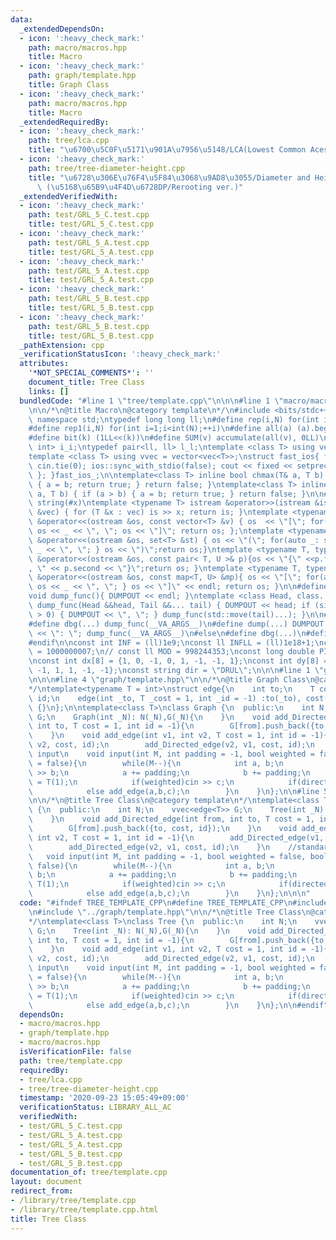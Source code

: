 ```yaml
---
data:
  _extendedDependsOn:
  - icon: ':heavy_check_mark:'
    path: macro/macros.hpp
    title: Macro
  - icon: ':heavy_check_mark:'
    path: graph/template.hpp
    title: Graph Class
  - icon: ':heavy_check_mark:'
    path: macro/macros.hpp
    title: Macro
  _extendedRequiredBy:
  - icon: ':heavy_check_mark:'
    path: tree/lca.cpp
    title: "\u6700\u5C0F\u5171\u901A\u7956\u5148/LCA(Lowest Common Acestor)"
  - icon: ':heavy_check_mark:'
    path: tree/tree-diameter-height.cpp
    title: "\u6728\u306E\u76F4\u5F84\u3068\u9AD8\u3055/Diameter and Height of a Tree\
      \ (\u5168\u65B9\u4F4D\u6728DP/Rerooting ver.)"
  _extendedVerifiedWith:
  - icon: ':heavy_check_mark:'
    path: test/GRL_5_C.test.cpp
    title: test/GRL_5_C.test.cpp
  - icon: ':heavy_check_mark:'
    path: test/GRL_5_A.test.cpp
    title: test/GRL_5_A.test.cpp
  - icon: ':heavy_check_mark:'
    path: test/GRL_5_A.test.cpp
    title: test/GRL_5_A.test.cpp
  - icon: ':heavy_check_mark:'
    path: test/GRL_5_B.test.cpp
    title: test/GRL_5_B.test.cpp
  - icon: ':heavy_check_mark:'
    path: test/GRL_5_B.test.cpp
    title: test/GRL_5_B.test.cpp
  _pathExtension: cpp
  _verificationStatusIcon: ':heavy_check_mark:'
  attributes:
    '*NOT_SPECIAL_COMMENTS*': ''
    document_title: Tree Class
    links: []
  bundledCode: "#line 1 \"tree/template.cpp\"\n\n\n#line 1 \"macro/macros.hpp\"\n\n\
    \n\n/*\n@title Macro\n@category template\n*/\n#include <bits/stdc++.h>\nusing\
    \ namespace std;\ntypedef long long ll;\n#define rep(i,N) for(int i=0;i<int(N);++i)\n\
    #define rep1(i,N) for(int i=1;i<int(N);++i)\n#define all(a) (a).begin(),(a).end()\n\
    #define bit(k) (1LL<<(k))\n#define SUM(v) accumulate(all(v), 0LL)\n\ntypedef pair<int,\
    \ int> i_i;\ntypedef pair<ll, ll> l_l;\ntemplate <class T> using vec = vector<T>;\n\
    template <class T> using vvec = vector<vec<T>>;\nstruct fast_ios{ fast_ios(){\
    \ cin.tie(0); ios::sync_with_stdio(false); cout << fixed << setprecision(20);\
    \ }; }fast_ios_;\n\ntemplate<class T> inline bool chmax(T& a, T b) { if (a < b)\
    \ { a = b; return true; } return false; }\ntemplate<class T> inline bool chmin(T&\
    \ a, T b) { if (a > b) { a = b; return true; } return false; }\n\n#define TOSTRING(x)\
    \ string(#x)\ntemplate <typename T> istream &operator>>(istream &is, vector<T>\
    \ &vec) { for (T &x : vec) is >> x; return is; }\ntemplate <typename T> ostream\
    \ &operator<<(ostream &os, const vector<T> &v) { os  << \"[\"; for(auto _: v)\
    \ os << _ << \", \"; os << \"]\"; return os; };\ntemplate <typename T> ostream\
    \ &operator<<(ostream &os, set<T> &st) { os << \"(\"; for(auto _: st) { os <<\
    \ _ << \", \"; } os << \")\";return os;}\ntemplate <typename T, typename U> ostream\
    \ &operator<<(ostream &os, const pair< T, U >& p){os << \"{\" <<p.first << \"\
    , \" << p.second << \"}\";return os; }\ntemplate <typename T, typename U> ostream\
    \ &operator<<(ostream &os, const map<T, U> &mp){ os << \"[\"; for(auto _: mp){\
    \ os << _ << \", \"; } os << \"]\" << endl; return os; }\n\n#define DUMPOUT cerr\n\
    void dump_func(){ DUMPOUT << endl; }\ntemplate <class Head, class... Tail> void\
    \ dump_func(Head &&head, Tail &&... tail) { DUMPOUT << head; if (sizeof...(Tail)\
    \ > 0) { DUMPOUT << \", \"; } dump_func(std::move(tail)...); }\n\n#ifdef DEBUG\n\
    #define dbg(...) dump_func(__VA_ARGS__)\n#define dump(...) DUMPOUT << string(#__VA_ARGS__)\
    \ << \": \"; dump_func(__VA_ARGS__)\n#else\n#define dbg(...)\n#define dump(...)\n\
    #endif\n\nconst int INF = (ll)1e9;\nconst ll INFLL = (ll)1e18+1;\nconst ll MOD\
    \ = 1000000007;\n// const ll MOD = 998244353;\nconst long double PI = acos(-1.0);\n\
    \nconst int dx[8] = {1, 0, -1, 0, 1, -1, -1, 1};\nconst int dy[8] = {0, 1, 0,\
    \ -1, 1, 1, -1, -1};\nconst string dir = \"DRUL\";\n\n\n#line 1 \"graph/template.hpp\"\
    \n\n\n#line 4 \"graph/template.hpp\"\n\n/*\n@title Graph Class\n@category template\n\
    */\ntemplate<typename T = int>\nstruct edge{\n    int to;\n    T cost;\n    int\
    \ id;\n    edge(int _to, T _cost = 1, int _id = -1) :to(_to), cost(_cost), id(_id)\
    \ {}\n};\n\ntemplate<class T>\nclass Graph {\n  public:\n    int N;\n    vvec<edge<T>>\
    \ G;\n    Graph(int _N): N(_N),G(_N){\n    }\n    void add_Directed_edge(int from,\
    \ int to, T cost = 1, int id = -1){\n        G[from].push_back({to, cost, id});\n\
    \    }\n    void add_edge(int v1, int v2, T cost = 1, int id = -1){\n        add_Directed_edge(v1,\
    \ v2, cost, id);\n        add_Directed_edge(v2, v1, cost, id);\n    }\n    //standard\
    \ input\n    void input(int M, int padding = -1, bool weighted = false, bool directed\
    \ = false){\n        while(M--){\n            int a, b;\n            cin >> a\
    \ >> b;\n            a += padding;\n            b += padding;\n            T c\
    \ = T(1);\n            if(weighted)cin >> c;\n            if(directed)add_Directed_edge(a,b,c);\n\
    \            else add_edge(a,b,c);\n        }\n    }\n};\n\n#line 5 \"tree/template.cpp\"\
    \n\n/*\n@title Tree Class\n@category template\n*/\ntemplate<class T>\nclass Tree\
    \ {\n  public:\n    int N;\n    vvec<edge<T>> G;\n    Tree(int _N): N(_N),G(_N){\n\
    \    }\n    void add_Directed_edge(int from, int to, T cost = 1, int id = -1){\n\
    \        G[from].push_back({to, cost, id});\n    }\n    void add_edge(int v1,\
    \ int v2, T cost = 1, int id = -1){\n        add_Directed_edge(v1, v2, cost, id);\n\
    \        add_Directed_edge(v2, v1, cost, id);\n    }\n    //standard input\n \
    \   void input(int M, int padding = -1, bool weighted = false, bool directed =\
    \ false){\n        while(M--){\n            int a, b;\n            cin >> a >>\
    \ b;\n            a += padding;\n            b += padding;\n            T c =\
    \ T(1);\n            if(weighted)cin >> c;\n            if(directed)add_Directed_edge(a,b,c);\n\
    \            else add_edge(a,b,c);\n        }\n    }\n};\n\n\n"
  code: "#ifndef TREE_TEMPLATE_CPP\n#define TREE_TEMPLATE_CPP\n#include \"../macro/macros.hpp\"\
    \n#include \"../graph/template.hpp\"\n\n/*\n@title Tree Class\n@category template\n\
    */\ntemplate<class T>\nclass Tree {\n  public:\n    int N;\n    vvec<edge<T>>\
    \ G;\n    Tree(int _N): N(_N),G(_N){\n    }\n    void add_Directed_edge(int from,\
    \ int to, T cost = 1, int id = -1){\n        G[from].push_back({to, cost, id});\n\
    \    }\n    void add_edge(int v1, int v2, T cost = 1, int id = -1){\n        add_Directed_edge(v1,\
    \ v2, cost, id);\n        add_Directed_edge(v2, v1, cost, id);\n    }\n    //standard\
    \ input\n    void input(int M, int padding = -1, bool weighted = false, bool directed\
    \ = false){\n        while(M--){\n            int a, b;\n            cin >> a\
    \ >> b;\n            a += padding;\n            b += padding;\n            T c\
    \ = T(1);\n            if(weighted)cin >> c;\n            if(directed)add_Directed_edge(a,b,c);\n\
    \            else add_edge(a,b,c);\n        }\n    }\n};\n\n#endif"
  dependsOn:
  - macro/macros.hpp
  - graph/template.hpp
  - macro/macros.hpp
  isVerificationFile: false
  path: tree/template.cpp
  requiredBy:
  - tree/lca.cpp
  - tree/tree-diameter-height.cpp
  timestamp: '2020-09-23 15:05:49+09:00'
  verificationStatus: LIBRARY_ALL_AC
  verifiedWith:
  - test/GRL_5_C.test.cpp
  - test/GRL_5_A.test.cpp
  - test/GRL_5_A.test.cpp
  - test/GRL_5_B.test.cpp
  - test/GRL_5_B.test.cpp
documentation_of: tree/template.cpp
layout: document
redirect_from:
- /library/tree/template.cpp
- /library/tree/template.cpp.html
title: Tree Class
---
```


